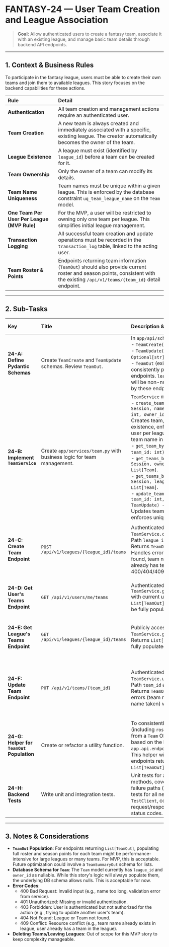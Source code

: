 # FANTASY‑24 — User Team Creation and League Association

> **Goal:** Allow authenticated users to create a fantasy team, associate it with an existing league, and manage basic team details through backend API endpoints.

---

## 1. Context & Business Rules

To participate in the fantasy league, users must be able to create their own teams and join them to available leagues. This story focuses on the backend capabilities for these actions.

| Rule                                      | Detail                                                                                                                                                                                             |
| :---------------------------------------- | :------------------------------------------------------------------------------------------------------------------------------------------------------------------------------------------------- |
| **Authentication**                        | All team creation and management actions require an authenticated user.                                                                                                                              |
| **Team Creation**                         | A new team is always created and immediately associated with a specific, existing league. The creator automatically becomes the owner of the team.                                               |
| **League Existence**                      | A league must exist (identified by `league_id`) before a team can be created for it.                                                                                                               |
| **Team Ownership**                        | Only the owner of a team can modify its details.                                                                                                                                                   |
| **Team Name Uniqueness**                  | Team names must be unique within a given league. This is enforced by the database constraint `uq_team_league_name` on the `Team` model.                                                            |
| **One Team Per User Per League (MVP Rule)** | For the MVP, a user will be restricted to owning only one team per league. This simplifies initial league management.                                                                               |
| **Transaction Logging**                   | All successful team creation and update operations must be recorded in the `transaction_log` table, linked to the acting user.                                                                  |
| **Team Roster & Points**                  | Endpoints returning team information (`TeamOut`) should also provide current roster and season points, consistent with the existing `/api/v1/teams/{team_id}` detail endpoint.                    |

---

## 2. Sub‑Tasks

| Key                       | Title                                                                                                   | Description & Deliverables                                                                                                                                                                                                                                                                                                                                                                                                                         | Acceptance Criteria                                                                                                                                                                                                                                                                                                                                                                                                                        |
| :------------------------ | :------------------------------------------------------------------------------------------------------ | :------------------------------------------------------------------------------------------------------------------------------------------------------------------------------------------------------------------------------------------------------------------------------------------------------------------------------------------------------------------------------------------------------------------------------------------------- | :----------------------------------------------------------------------------------------------------------------------------------------------------------------------------------------------------------------------------------------------------------------------------------------------------------------------------------------------------------------------------------------------------------------------------------------- |
| **24-A: Define Pydantic Schemas** | Create `TeamCreate` and `TeamUpdate` schemas. Review `TeamOut`.                                       | In `app/api/schemas.py`: <br/> - `TeamCreate(BaseModel)`: `name: str`. <br/> - `TeamUpdate(BaseModel)`: `name: Optional[str] = None`. <br/> - `TeamOut` (existing): Ensure it can be consistently populated by new endpoints. `league_id` and `owner_id` will be non-null for teams managed by these endpoints.                                                                                                                           | Schemas are defined in `app/api/schemas.py`. `mypy` passes.                                                                                                                                                                                                                                                                                                                                                                                  |
| **24-B: Implement `TeamService`** | Create `app/services/team.py` with business logic for team management.                                | `TeamService` methods: <br/> - `create_team_in_league(db: Session, name: str, league_id: int, owner_id: int) -> Team`: Creates team, checks league existence, enforces one team per user per league rule, and unique team name in league. <br/> - `get_team_by_id(db: Session, team_id: int) -> Optional[Team]`. <br/> - `get_teams_by_owner_id(db: Session, owner_id: int) -> List[Team]`. <br/> - `get_teams_by_league_id(db: Session, league_id: int) -> List[Team]`. <br/> - `update_team_details(db: Session, team_id: int, owner_id: int, data: TeamUpdate) -> Optional[Team]`: Updates team, checks ownership, enforces unique name if changed. | `TeamService` created with all methods. Logic correctly handles validations (league exists, ownership, uniqueness, one team per user per league). `TransactionLog` entries are created by the service methods upon successful CUD operations. |
| **24-C: Create Team Endpoint**    | `POST /api/v1/leagues/{league_id}/teams`                                                                | Authenticated endpoint. Uses `TeamService.create_team_in_league`. Path `league_id` and `TeamCreate` body. Returns `TeamOut` (201 Created). Handles errors (e.g., league not found, team name taken, user already has team in league) with 400/404/409.                                                                                                                                                                                           | Endpoint works as specified. Correct HTTP status codes. `TeamOut` response matches `team_detail` structure. `transaction_log` entry created.                                                                                                                                                                                                     |
| **24-D: Get User's Teams Endpoint** | `GET /api/v1/users/me/teams`                                                                            | Authenticated endpoint. Uses `TeamService.get_teams_by_owner_id` with current user's ID. Returns `List[TeamOut]`. Each `TeamOut` should be fully populated (roster, points).                                                                                                                                                                                                                                                            | Endpoint returns 200 OK with a list of `TeamOut` for the authenticated user. Empty list if no teams.                                                                                                                                                                                                                                                |
| **24-E: Get League's Teams Endpoint**| `GET /api/v1/leagues/{league_id}/teams`                                                               | Publicly accessible endpoint. Uses `TeamService.get_teams_by_league_id`. Returns `List[TeamOut]`. Each `TeamOut` fully populated.                                                                                                                                                                                                                                                                                                                   | Endpoint returns 200 OK with a list of `TeamOut` for the specified league. 404 if league not found.                                                                                                                                                                                                                                                 |
| **24-F: Update Team Endpoint**    | `PUT /api/v1/teams/{team_id}`                                                                           | Authenticated endpoint. Uses `TeamService.update_team_details`. Path `team_id` and `TeamUpdate` body. Returns `TeamOut` (200 OK). Handles errors (team not found, not owner, name taken) with 400/403/404/409.                                                                                                                                                                                                                               | Endpoint works as specified. Only team owner can update. `TeamOut` response matches `team_detail` structure. `transaction_log` entry created if changes occur.                                                                                                                                                                                |
| **24-G: Helper for `TeamOut` Population** | Create or refactor a utility function. | To consistently populate `TeamOut` (including `roster` and `season_points`) from a `Team` ORM object. This can be based on the logic in `app.api.endpoints_v1.team_detail`. This helper will be used by all endpoints returning `TeamOut` or `List[TeamOut]`. | A reusable function exists and is used by relevant endpoints to ensure consistent `TeamOut` responses. |
| **24-H: Backend Tests**           | Write unit and integration tests.                                                                       | Unit tests for all `TeamService` methods, covering success and failure paths (validations). Integration tests for all new API endpoints using `TestClient`, covering auth, request/response schemas, and status codes.                                                                                                                                                                                                             | All backend tests pass in CI. Test coverage for new service and endpoint logic is high.                                                                                                                                                                                                                                                              |

---

## 3. Notes & Considerations

*   **`TeamOut` Population**: For endpoints returning `List[TeamOut]`, populating full roster and season points for each team might be performance-intensive for large leagues or many teams. For MVP, this is acceptable. Future optimization could involve a `TeamSummaryOut` schema for lists.
*   **Database Schema for `Team`**: The `Team` model currently has `league_id` and `owner_id` as nullable. While this story's logic will always populate them, the underlying DB schema allows nulls. This is acceptable for now.
*   **Error Codes**:
    *   400 Bad Request: Invalid input (e.g., name too long, validation error from service).
    *   401 Unauthorized: Missing or invalid authentication.
    *   403 Forbidden: User is authenticated but not authorized for the action (e.g., trying to update another user's team).
    *   404 Not Found: League or Team not found.
    *   409 Conflict: Resource conflict (e.g., team name already exists in league, user already has a team in the league).
*   **Deleting Teams/Leaving Leagues**: Out of scope for this MVP story to keep complexity manageable.